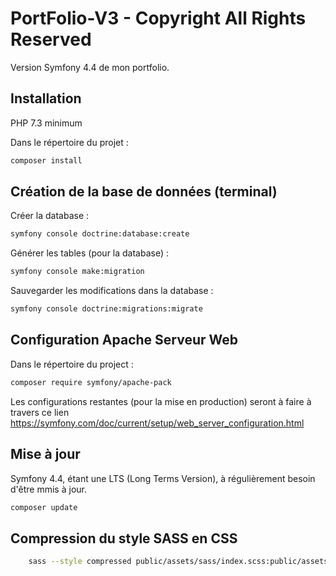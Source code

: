 # PortFolio-V3 - Copyright All Rights Reserved

Version Symfony 4.4 de mon portfolio.

## Installation

PHP 7.3 minimum

Dans le répertoire du projet : 

```bash
composer install
```

## Création de la base de données (terminal)

Créer la database :
```bash
symfony console doctrine:database:create
```


Générer les tables (pour la database) :
```bash
symfony console make:migration
```


Sauvegarder les modifications dans la database :
```bash
symfony console doctrine:migrations:migrate
```


## Configuration Apache Serveur Web

Dans le répertoire du project :
```bash
composer require symfony/apache-pack
```

Les configurations restantes (pour la mise en production) seront à faire à travers ce lien https://symfony.com/doc/current/setup/web_server_configuration.html

## Mise à jour

Symfony 4.4, étant une LTS (Long Terms Version), à régulièrement besoin d'être mmis à jour.
```bash
composer update
```

## Compression du style SASS en CSS
```bash
    sass --style compressed public/assets/sass/index.scss:public/assets/build/index.css
```